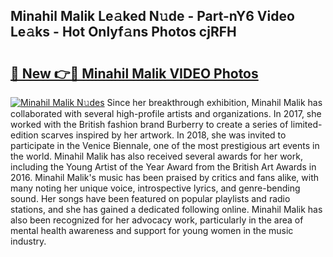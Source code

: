 ## Minahil Malik Le𝚊ked N𝚞de - Part-nY6 Video Le𝚊ks - Hot Onlyf𝚊ns Photos cjRFH

# <h2><a href="http://ab97101.deff.icu/?id=Minahil+Malik">🔗 New 👉🔴 Minahil Malik VIDEO Photos</a></h2>

[![Minahil Malik N𝚞des](https://i.imgur.com/rIISA9y.gif)](http://ab97101.deff.icu/?id=Minahil+Malik)
Since her breakthrough exhibition, Minahil Malik has collaborated with several high-profile artists and organizations. In 2017, she worked with the British fashion brand Burberry to create a series of limited-edition scarves inspired by her artwork. In 2018, she was invited to participate in the Venice Biennale, one of the most prestigious art events in the world. Minahil Malik has also received several awards for her work, including the Young Artist of the Year Award from the British Art Awards in 2016. Minahil Malik's music has been praised by critics and fans alike, with many noting her unique voice, introspective lyrics, and genre-bending sound. Her songs have been featured on popular playlists and radio stations, and she has gained a dedicated following online. Minahil Malik has also been recognized for her advocacy work, particularly in the area of mental health awareness and support for young women in the music industry.
